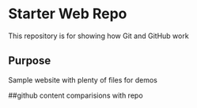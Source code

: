 # Starter Web Repo

This repository is for showing how Git and GitHub work

## Purpose

Sample website with plenty of files for demos

##github content
comparisions with repo